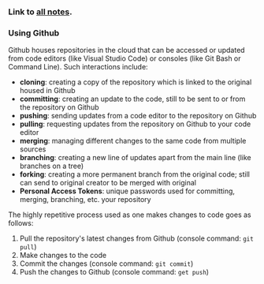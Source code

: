 ### Link to [all notes](/notes.md).

### Using Github
Github houses repositories in the cloud that can be accessed or updated from code editors (like Visual Studio Code) or consoles (like Git Bash or Command Line). Such interactions include:
- **cloning**: creating a copy of the repository which is linked to the original housed in Github
- **committing**: creating an update to the code, still to be sent to or from the repository on Github
- **pushing**: sending updates from a code editor to the repository on Github
- **pulling**: requesting updates from the repository on Github to your code editor
- **merging**: managing different changes to the same code from multiple sources
- **branching**: creating a new line of updates apart from the main line (like branches on a tree)
- **forking**: creating a more permanent branch from the original code; still can send to original creator to be merged with original
- **Personal Access Tokens**: unique passwords used for committing, merging, branching, etc. your repository

The highly repetitive process used as one makes changes to code goes as follows:
1. Pull the repository's latest changes from Github (console command: `git pull`)
1. Make changes to the code
1. Commit the changes (console command: `git commit`)
1. Push the changes to Github (console command: `get push`)